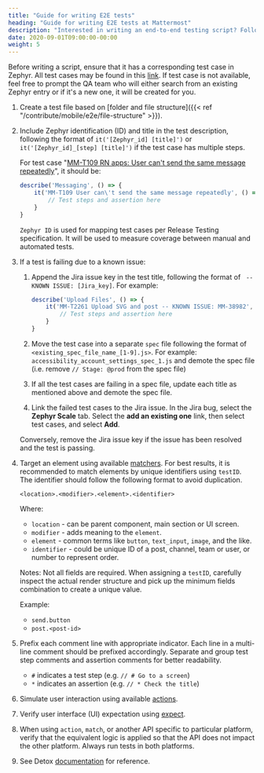 ```yaml
---
title: "Guide for writing E2E tests"
heading: "Guide for writing E2E tests at Mattermost"
description: "Interested in writing an end-to-end testing script? Follow this guide to learn what needs to be done."
date: 2020-09-01T09:00:00-00:00
weight: 5
---
```


Before writing a script, ensure that it has a corresponding test case in Zephyr. All test cases may be found in this [link](https://mattermost.atlassian.net/projects/MM?selectedItem=com.atlassian.plugins.atlassian-connect-plugin%3Acom.kanoah.test-manager__main-project-page#!/design?projectId=10302). If test case is not available, feel free to prompt the QA team who will either search from an existing Zephyr entry or if it's a new one, it will be created for you.

1. Create a test file based on [folder and file structure]({{< ref "/contribute/mobile/e2e/file-structure" >}}).
2. Include Zephyr identification (ID) and title in the test description, following the format of `it('[Zephyr_id] [title]')` or `it('[Zephyr_id]_[step] [title]')` if the test case has multiple steps.

   For test case "[MM-T109 RN apps: User can't send the same message repeatedly](https://mattermost.atlassian.net/projects/MM?selectedItem=com.atlassian.plugins.atlassian-connect-plugin%3Acom.kanoah.test-manager__main-project-page#!/testCase/MM-T109)", it should be:
    ```javascript
    describe('Messaging', () => {
        it('MM-T109 User can\'t send the same message repeatedly', () => {
            // Test steps and assertion here
        }
    }
    ```
    `Zephyr ID` is used for mapping test cases per Release Testing specification. It will be used to measure coverage between manual and automated tests.

3. If a test is failing due to a known issue:
   1. Append the Jira issue key in the test title, following the format of ` -- KNOWN ISSUE: [Jira_key]`. For example:
        ```javascript
        describe('Upload Files', () => {
            it('MM-T2261 Upload SVG and post -- KNOWN ISSUE: MM-38982', () => {
                // Test steps and assertion here
            }
        }
        ```
   2. Move the test case into a separate `spec` file following the format of `<existing_spec_file_name_[1-9].js>`. For example:
     `accessibility_account_settings_spec_1.js` and demote the spec file (i.e. remove `// Stage: @prod` from the spec file)

   3. If all the test cases are failing in a spec file, update each title as mentioned above and demote the spec file.

   4. Link the failed test cases to the Jira issue. In the Jira bug, select the **Zephyr Scale** tab. Select the **add an existing one** link, then select test cases, and select **Add**.

    Conversely, remove the Jira issue key if the issue has been resolved and the test is passing.
4. Target an element using available [matchers](https://github.com/wix/Detox/blob/master/docs/APIRef.Matchers.md#matchers). For best results, it is recommended to match elements by unique identifiers using `testID`. The identifier should follow the following format to avoid duplication.
    ```
    <location>.<modifier>.<element>.<identifier>
    ```

    Where:
    - `location` - can be parent component,  main section or UI screen.
    - `modifier` - adds meaning to the `element`.
    - `element` - common terms like `button`, `text_input`, `image`, and the like.
    - `identifier` - could be unique ID of a post, channel, team or user, or number to represent order.

    Notes: Not all fields are required. When assigning a `testID`, carefully inspect the actual render structure and pick up the minimum fields combination to create a unique value.

    Example:
    - `send.button`
    - `post.<post-id>`
5. Prefix each comment line with appropriate indicator. Each line in a multi-line comment should be prefixed accordingly. Separate and group test step comments and assertion comments for better readability.
    - `#` indicates a test step (e.g. `// # Go to a screen`)
    - `*` indicates an assertion (e.g. `// * Check the title`)
6. Simulate user interaction using available [actions](https://github.com/wix/Detox/blob/master/docs/APIRef.ActionsOnElement.md).
7. Verify user interface (UI) expectation using [expect](https://github.com/wix/Detox/blob/master/docs/APIRef.Expect.md).
8. When using `action`, `match`, or another API specific to particular platform, verify that the equivalent logic is applied so that the API does not impact the other platform. Always run tests in both platforms.
9. See Detox [documentation](https://github.com/wix/Detox/tree/master/docs) for reference.
